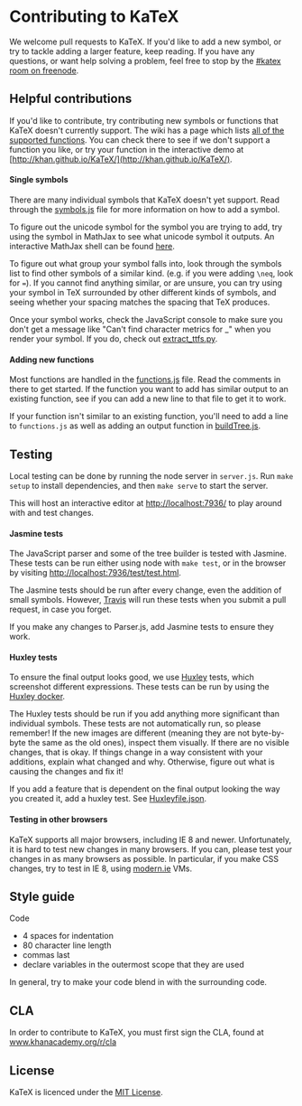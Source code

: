 # Contributing to KaTeX

We welcome pull requests to KaTeX. If you'd like to add a new symbol, or try to
tackle adding a larger feature, keep reading. If you have any questions, or want
help solving a problem, feel free to stop by the [#katex room on
freenode](http://webchat.freenode.net/?channels=katex).

## Helpful contributions

If you'd like to contribute, try contributing new symbols or functions that
KaTeX doesn't currently support. The wiki has a page which lists [all of the
supported
functions](https://github.com/Khan/KaTeX/wiki/Function-Support-in-KaTeX). You
can check there to see if we don't support a function you like, or try your
function in the interactive demo at
[http://khan.github.io/KaTeX/](http://khan.github.io/KaTeX/).

#### Single symbols

There are many individual symbols that KaTeX doesn't yet support. Read through
the [symbols.js](src/symbols.js) file for more information on how to add a
symbol.

To figure out the unicode symbol for the symbol you are trying to add, try using
the symbol in MathJax to see what unicode symbol it outputs. An interactive
MathJax shell can be found [here](http://fiddle.jshell.net/YpqVp/41/show/).

To figure out what group your symbol falls into, look through the symbols list
to find other symbols of a similar kind. (e.g. if you were adding `\neq`, look
for `=`). If you cannot find anything similar, or are unsure, you can try using
your symbol in TeX surrounded by other different kinds of symbols, and seeing
whether your spacing matches the spacing that TeX produces.

Once your symbol works, check the JavaScript console to make sure you don't get
a message like "Can't find character metrics for _" when you render your symbol.
If you do, check out [extract_ttfs.py](metrics/extract_ttfs.py).

#### Adding new functions

Most functions are handled in the [functions.js](src/functions.js) file. Read
the comments in there to get started. If the function you want to add has
similar output to an existing function, see if you can add a new line to that
file to get it to work.

If your function isn't similar to an existing function, you'll need to add a
line to `functions.js` as well as adding an output function in
[buildTree.js](src/buildTree.js).

## Testing

Local testing can be done by running the node server in `server.js`. Run `make
setup` to install dependencies, and then `make serve` to start the server.

This will host an interactive editor at
[http://localhost:7936/](http://localhost:7936/) to play around with and test
changes.

#### Jasmine tests

The JavaScript parser and some of the tree
builder is tested with Jasmine. These tests can be run either using node with
`make test`, or in the browser by visiting
[http://localhost:7936/test/test.html](http://localhost:7936/test/test.html).

The Jasmine tests should be run after every change, even the addition of small
symbols. However, [Travis](https://travis-ci.org/Khan/KaTeX/) will run these
tests when you submit a pull request, in case you forget.

If you make any changes to Parser.js, add Jasmine tests to ensure they work.

#### Huxley tests

To ensure the final output looks good, we use
[Huxley](https://github.com/chenglou/node-huxley) tests, which screenshot
different expressions. These tests can be run by using the [Huxley
docker](https://github.com/Khan/KaTeX/tree/master/dockers/HuxleyTests).

The Huxley tests should be run if you add anything more significant than
individual symbols. These tests are not automatically run, so please remember!
If the new images are different (meaning they are not byte-by-byte the same as
the old ones), inspect them visually. If there are no visible changes, that is
okay. If things change in a way consistent with your additions, explain what
changed and why. Otherwise, figure out what is causing the changes and fix it!

If you add a feature that is dependent on the final output looking the way you
created it, add a huxley test. See
[Huxleyfile.json](test/huxley/Huxleyfile.json).

#### Testing in other browsers

KaTeX supports all major browsers, including IE 8 and newer. Unfortunately, it
is hard to test new changes in many browsers. If you can, please test your
changes in as many browsers as possible. In particular, if you make CSS changes,
try to test in IE 8, using [modern.ie](http://modern.ie) VMs.

## Style guide

Code

 - 4 spaces for indentation
 - 80 character line length
 - commas last
 - declare variables in the outermost scope that they are used

In general, try to make your code blend in with the surrounding code.

## CLA

In order to contribute to KaTeX, you must first sign the CLA, found at www.khanacademy.org/r/cla

## License

KaTeX is licenced under the [MIT License](http://opensource.org/licenses/MIT).
